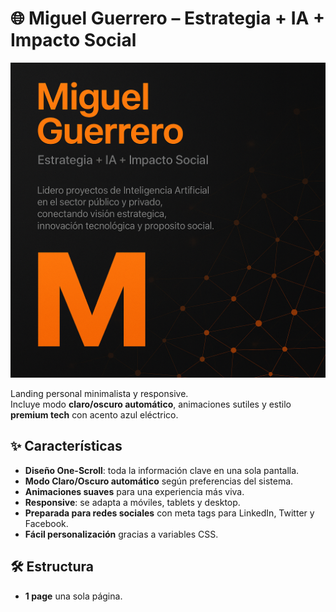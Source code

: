 # 🌐 Miguel Guerrero – Estrategia + IA + Impacto Social

![Preview](preview.png)

Landing personal minimalista y responsive.  
Incluye modo **claro/oscuro automático**, animaciones sutiles y estilo **premium tech** con acento azul eléctrico.

## ✨ Características
- **Diseño One-Scroll**: toda la información clave en una sola pantalla.
- **Modo Claro/Oscuro automático** según preferencias del sistema.
- **Animaciones suaves** para una experiencia más viva.
- **Responsive**: se adapta a móviles, tablets y desktop.
- **Preparada para redes sociales** con meta tags para LinkedIn, Twitter y Facebook.
- **Fácil personalización** gracias a variables CSS.

## 🛠 Estructura
- **1 page** una sola página.
